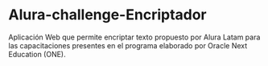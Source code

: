 # Alura-challenge-Encriptador
Aplicación Web que permite encriptar texto propuesto por Alura Latam para las capacitaciones presentes en el programa elaborado por Oracle Next Education (ONE).
